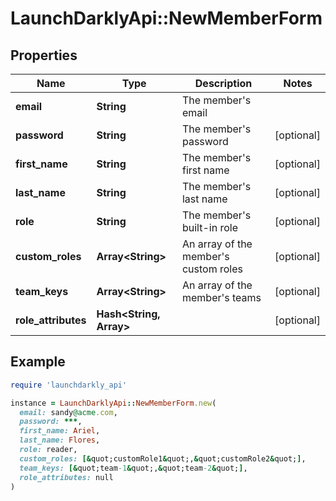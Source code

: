 # LaunchDarklyApi::NewMemberForm

## Properties

| Name | Type | Description | Notes |
| ---- | ---- | ----------- | ----- |
| **email** | **String** | The member&#39;s email |  |
| **password** | **String** | The member&#39;s password | [optional] |
| **first_name** | **String** | The member&#39;s first name | [optional] |
| **last_name** | **String** | The member&#39;s last name | [optional] |
| **role** | **String** | The member&#39;s built-in role | [optional] |
| **custom_roles** | **Array&lt;String&gt;** | An array of the member&#39;s custom roles | [optional] |
| **team_keys** | **Array&lt;String&gt;** | An array of the member&#39;s teams | [optional] |
| **role_attributes** | **Hash&lt;String, Array&gt;** |  | [optional] |

## Example

```ruby
require 'launchdarkly_api'

instance = LaunchDarklyApi::NewMemberForm.new(
  email: sandy@acme.com,
  password: ***,
  first_name: Ariel,
  last_name: Flores,
  role: reader,
  custom_roles: [&quot;customRole1&quot;,&quot;customRole2&quot;],
  team_keys: [&quot;team-1&quot;,&quot;team-2&quot;],
  role_attributes: null
)
```

